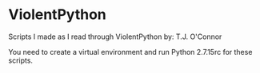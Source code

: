 # ViolentPython
Scripts I made as I read through ViolentPython by: T.J. O'Connor

You need to create a virtual environment and run Python 2.7.15rc for these scripts. 
